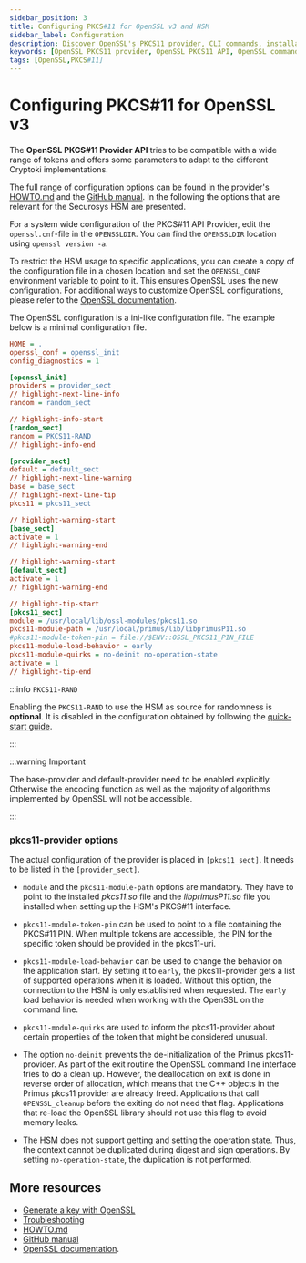 ```yaml
---
sidebar_position: 3
title: Configuring PKCS#11 for OpenSSL v3 and HSM
sidebar_label: Configuration
description: Discover OpenSSL's PKCS11 provider, CLI commands, installation tips, and troubleshooting. Integrate seamlessly with HSM for enhanced security.
keywords: [OpenSSL PKCS11 provider, OpenSSL PKCS11 API, OpenSSL command line utility (CLI), OpenSSL CLI commands, OpenSSL installation guide, OpenSSL installation troubleshooting, OpenSSL troubleshooting tips, OpenSSL certificate management, OpenSSL certificate creation, OpenSSL certificate renewal, OpenSSL configuration file, OpenSSL configuration options, OpenSSL configuration guide, OpenSSL encryption algorithms, OpenSSL decryption methods, OpenSSL digital signatures, OpenSSL SSL/TLS protocols, OpenSSL SSL/TLS configuration, OpenSSL heartbleed vulnerability, OpenSSL security updates]
tags: [OpenSSL,PKCS#11]
---
```



<!-- KEEP H1 EMPTY TO OVERWRITE THE TITLE WITH NEXT H2 -->
# Configuring PKCS#11 for OpenSSL v3

The **OpenSSL PKCS#11 Provider API** tries to be compatible with a wide range of tokens and offers some parameters to adapt to the different Cryptoki implementations.

The full range of configuration options can be found in the provider's [HOWTO.md][latchset-howto] and the [GitHub manual][latchset-manual]. In the following the options that are relevant for the Securosys HSM are presented.

For a system wide configuration of the PKCS#11 API Provider, edit the ```openssl.cnf```-file in the ```OPENSSLDIR```. You can find the ```OPENSSLDIR``` location using `openssl version -a`.

To restrict the HSM usage to specific applications, you can create a copy of the configuration file in a chosen location and set the `OPENSSL_CONF` environment variable to point to it. This ensures OpenSSL uses the new configuration. For additional ways to customize OpenSSL configurations, please refer to the [OpenSSL documentation](https://docs.openssl.org/master/).

The OpenSSL configuration is a ini-like configuration file. The
example below is a minimal configuration file.

```ini
HOME = .
openssl_conf = openssl_init
config_diagnostics = 1

[openssl_init]
providers = provider_sect
// highlight-next-line-info
random = random_sect

// highlight-info-start
[random_sect]
random = PKCS11-RAND
// highlight-info-end

[provider_sect]
default = default_sect
// highlight-next-line-warning
base = base_sect
// highlight-next-line-tip
pkcs11 = pkcs11_sect

// highlight-warning-start
[base_sect]
activate = 1
// highlight-warning-end

// highlight-warning-start
[default_sect]
activate = 1
// highlight-warning-end

// highlight-tip-start
[pkcs11_sect]
module = /usr/local/lib/ossl-modules/pkcs11.so
pkcs11-module-path = /usr/local/primus/lib/libprimusP11.so
#pkcs11-module-token-pin = file://$ENV::OSSL_PKCS11_PIN_FILE
pkcs11-module-load-behavior = early
pkcs11-module-quirks = no-deinit no-operation-state
activate = 1
// highlight-tip-end
```

:::info `PKCS11-RAND`

Enabling the `PKCS11-RAND` to use the HSM as source for randomness is
**optional**. It is disabled in the configuration obtained by
following the [quick-start guide](/openssl/osslv3/quickstart).

:::

:::warning Important

The base-provider and default-provider need to be enabled
explicitly. Otherwise the encoding function as well as the majority of
algorithms implemented by OpenSSL will not be accessible.

:::

### pkcs11-provider options
The actual configuration of the provider is placed in `[pkcs11_sect]`.
It needs to be listed in the `[provider_sect]`.

* `module` and the `pkcs11-module-path` options are mandatory. They
have to point to the installed _pkcs11.so_ file and the
_libprimusP11.so_ file you installed when setting up the HSM's PKCS#11
interface.

* `pkcs11-module-token-pin` can be used to point to a file
containing the PKCS#11 PIN. When multiple tokens are accessible, the
PIN for the specific token should be provided in the pkcs11-uri.

* `pkcs11-module-load-behavior` can be used to change the behavior
on the application start. By setting it to `early`, the
pkcs11-provider gets a list of supported operations when it is
loaded. Without this option, the connection to the HSM is only
established when requested. The `early` load behavior is needed when
working with the OpenSSL on the command line.

* `pkcs11-module-quirks` are used to inform the pkcs11-provider
about certain properties of the token that might be considered
unusual.
* The option `no-deinit` prevents the de-initialization of the Primus
  pkcs11-provider. As part of the exit routine the OpenSSL command
  line interface tries to do a clean up. However, the deallocation on
  exit is done in reverse order of allocation, which means that the
  C++ objects in the Primus pkcs11 provider are already
  freed. Applications that call `OPENSSL_cleanup` before the exiting
  do not need that flag. Applications that re-load the OpenSSL library
  should not use this flag to avoid memory leaks.
* The HSM does not support getting and setting the operation
  state. Thus, the context cannot be duplicated during digest and sign
  operations. By setting `no-operation-state`, the duplication is not
  performed.

[quickstart]: /openssl/osslv3/quickstart
[latchset-howto]: https://github.com/latchset/pkcs11-provider/blob/main/HOWTO.md
[latchset-manual]: https://github.com/latchset/pkcs11-provider/blob/main/docs/provider-pkcs11.7.md


## More resources

- [Generate a key with OpenSSL](/openssl/osslv3/Tutorial/openssl_cli)
- [Troubleshooting](../Tutorial/troubleshooting)
- [HOWTO.md][latchset-howto]
- [GitHub manual][latchset-manual]
- [OpenSSL documentation](https://docs.openssl.org/master/).
